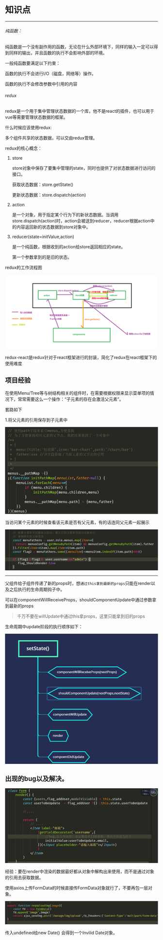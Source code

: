 # 知识点

---

###### 纯函数：

纯函数是一个没有副作用的函数，无论在什么外部环境下，同样的输入一定可以得到同样的输出，并且函数的执行不会影响外部的环境。

一般纯函数要满足以下约束：

函数的执行不会进行I/O（磁盘，网络等）操作。

函数的执行不会修改参数中引用的内容







###### redux

redux是一个用于集中管理状态数据的一个库，他不是react的插件，也可以用于vue等需要管理状态数据的框架。

什么时候应该使用redux:

多个组件共享的状态数据，可以交由redux管理。

redux的核心概念：

1. store

   store对象中保存了要集中管理的state，同时也提供了对状态数据进行访问的接口。

   获取状态数据：store.getState()

   更新状态数据：store.dispatch(action)

2. action

   是一个对象，用于指定某个行为下的新状态数据。当调用store.dispatch(action)时，action会被送到reducer，reducer根据action中的内容返回新的状态数据到store对象中。

3. reducer(state=initValue,action)

   是一个纯函数，根据收到的action给store返回相应的state。

   第一个参数拿到的是旧的状态。

redux的工作流程图

![1567927826943](assets/1567927826943.png)



redux-react是redux针对于react框架进行的封装，简化了redux在react框架下的使用难度



















## 项目经验

在使用Menu/Tree等与树结构相关的组件时，在需要根据权限来显示菜单项的情况下，常常需要这么一个操作：“子元素的存在会激活父元素”。

套路如下

1.将父元素的引用保存到子元素中

![1567915278001](assets/1567915278001.png)

当访问某个元素的时候查看该元素是否有父元素，有的话连同父元素一起展示

![1567915413002](assets/1567915413002.png)





---

父组件给子组件传递了新的props时，想`通过this拿到最新的props`只能在render以及之后执行的生命周期钩子中。

可以在componentWillReceiveProps，shouldComponentUpdate中通过参数拿到最新的props

> 千万不要在willUpdate中通过this拿props，这里只能拿到旧的props

生命周期中update阶段的执行顺序如下：

![1567916735059](assets/1567916735059.png)















## 出现的bug以及解决。

![1567763373750](assets/1567763373750.png)

经验：要在render中渲染的数据最好都从对象中解构出来使用，而不是通过对象的引用去获取数据。





使用axios上传FormData的时候直接传FormData对象就行了，不要再包一层对象。

![1567770694278](assets/1567770694278.png)



传入undefined给new Date() 会得到一个Invilid Date对象。



